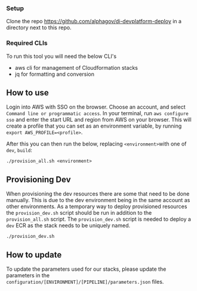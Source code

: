 ### Setup

Clone the repo https://github.com/alphagov/di-devplatform-deploy in a directory next to this repo.

### Required CLIs

To run this tool you will need the below CLI's

* aws cli for management of Cloudformation stacks
* jq for formatting and conversion

## How to use

Login into AWS with SSO on the browser. Choose an account, and select `Command line or programmatic access`. In your
terminal, run `aws configure sso` and enter the start URL and region from AWS on your browser. This will create a
profile that you can set as an environment variable, by running `export AWS_PROFILE=<profile>`.

After this you can then run the below, replacing `<environment>`with one
of `dev`, `build`:

```shell
./provision_all.sh <environment>
```

## Provisioning Dev

When provisioning the dev resources there are some that need to be done manually. This is due to the dev environment being in
the same account as other environments. As a temporary way to deploy provisioned resources the `provision_dev.sh` script should be run in addition to the `provision_all.sh` script. The `provision_dev.sh` script is needed to deploy a `dev` ECR as the stack needs to be uniquely named.

```shell
./provision_dev.sh
```

## How to update

To update the parameters used for our stacks, please update the parameters in
the `configuration/[ENVIRONMENT]/[PIPELINE]/parameters.json` files.
